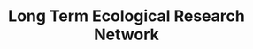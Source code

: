 ---
title: "Long Term Ecological Research Network"
description: "NCEAS operates the LTER Network Office, which serves as a hub for LTER synthesis research, education, and outreach activities. NCEAS hosts training events aimed towards LTER working group participants."
featured_image: "images/fieldwork.jpg"
---